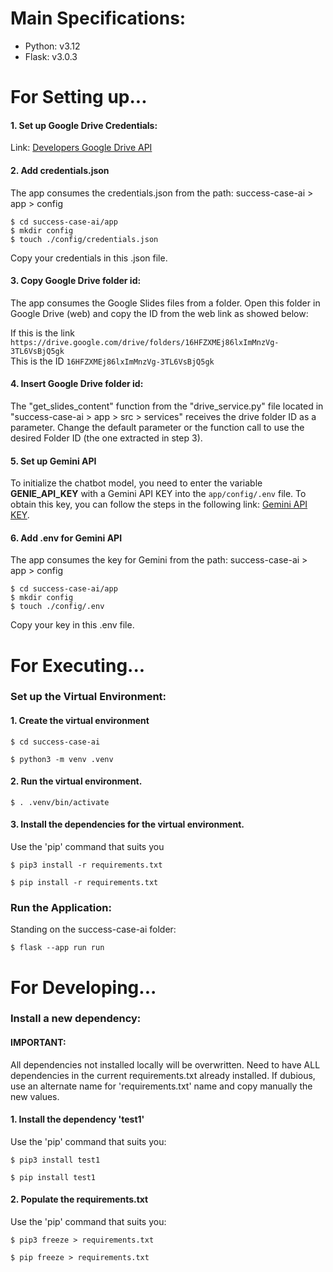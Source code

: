 # Main Specifications:

- Python: v3.12
- Flask: v3.0.3

# For Setting up...

#### 1. Set up Google Drive Credentials:

Link: [Developers Google Drive API](https://developers.google.com/drive/api/quickstart/python?hl=es-419)

#### 2. Add credentials.json
The app consumes the credentials.json from the path: success-case-ai > app > config

`$ cd success-case-ai/app`\
`$ mkdir config`\
`$ touch ./config/credentials.json`

Copy your credentials in this .json file.

#### 3. Copy Google Drive folder id:

The app consumes the Google Slides files from a folder. Open this folder in Google Drive (web) and copy the ID from the web link as showed below:

If this is the link `https://drive.google.com/drive/folders/16HFZXMEj86lxImMnzVg-3TL6VsBjQ5gk`\
This is the ID `16HFZXMEj86lxImMnzVg-3TL6VsBjQ5gk`

#### 4. Insert Google Drive folder id:

The "get_slides_content" function from the "drive_service.py" file located in "success-case-ai > app > src > services" receives the drive folder ID as a parameter. Change the default parameter or the function call to use the desired Folder ID (the one extracted in step 3).

#### 5. Set up Gemini API

To initialize the chatbot model, you need to enter the variable **GENIE_API_KEY** with a Gemini API KEY into the `app/config/.env` file. To obtain this key, you can follow the steps in the following link: [Gemini API KEY](https://aistudio.google.com/app/apikey).

#### 6. Add .env for Gemini API

The app consumes the key for Gemini from the path: success-case-ai > app > config

`$ cd success-case-ai/app`\
`$ mkdir config`\
`$ touch ./config/.env`

Copy your key in this .env file.

# For Executing...

### Set up the Virtual Environment:

#### 1. Create the virtual environment

`$ cd success-case-ai`

`$ python3 -m venv .venv`

#### 2. Run the virtual environment.

`$ . .venv/bin/activate`

#### 3. Install the dependencies for the virtual environment.

Use the 'pip' command that suits you

`$ pip3 install -r requirements.txt`

`$ pip install -r requirements.txt`

### Run the Application:

Standing on the success-case-ai folder:

`$ flask --app run run`

# For Developing...

### Install a new dependency:

#### IMPORTANT:
All dependencies not installed locally will be overwritten. Need to have ALL dependencies in the current requirements.txt already installed. If dubious, use an alternate name for 'requirements.txt' name and copy manually the new values.

#### 1. Install the dependency 'test1'

Use the 'pip' command that suits you:

`$ pip3 install test1`

`$ pip install test1`

#### 2. Populate the requirements.txt

Use the 'pip' command that suits you:

`$ pip3 freeze > requirements.txt`

`$ pip freeze > requirements.txt`
